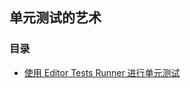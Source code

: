## 单元测试的艺术  

### 目录   
* [使用 Editor Tests Runner 进行单元测试](https://github.com/XINCGer/Unity3DTraining/tree/master/Unit4Unity/Editor%20Test%20Runner)  
